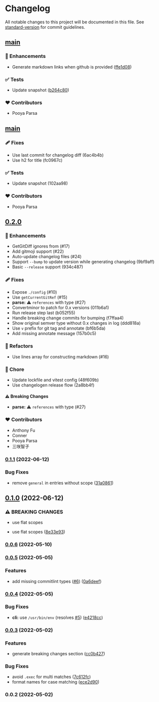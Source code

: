 # Changelog

All notable changes to this project will be documented in this file. See [standard-version](https://github.com/conventional-changelog/standard-version) for commit guidelines.

## [main](https://github.com/unjs/changelogen/compare/v0.2.1...main)


### 🚀 Enhancements

  - Generate markdown links when github is provided ([ffe1d08](https://github.com/unjs/changelogen/commit/ffe1d08))

### ✅ Tests

  - Update snapshot ([b264c80](https://github.com/unjs/changelogen/commit/b264c80))

### ❤️  Contributors

- Pooya Parsa

## [main](https://github.com/unjs/changelogen/compare/v0.2.0...main)


### 🩹 Fixes

  - Use last commit for changelog diff (6ac4b4b)
  - Use h2 for title (fc0967c)

### ✅ Tests

  - Update snapshot (102aa98)

### ❤️  Contributors

- Pooya Parsa

## [0.2.0](https://github.com/unjs/changelogen/compare/v0.1.1...0.2.0)


### 🚀 Enhancements

  - GetGitDiff ignores from (#17)
  - Add gitmoji support (#22)
  - Auto-update changelog files (#24)
  - Support `--bump` to update version while generating changelog (9bf9aff)
  - Basic `--release` support (934c487)

### 🩹 Fixes

  - Expose `./config` (#10)
  - Use `getCurrentGitRef` (#15)
  - **parse:** ⚠️  `references` with type (#27)
  - Convertminor to patch for 0.x versions (011b6a1)
  - Run release step last (b052f55)
  - Handle breaking change commits for bumping (f7ffaa4)
  - Show original semver type without 0.x changes in log (ddd818a)
  - Use `v` prefix for git tag and annotate (bf6b5da)
  - Add missing annotate message (157b0c5)

### 💅 Refactors

  - Use lines array for constructing markdown (#16)

### 🏡 Chore

  - Update lockfile and vitest config (48f609b)
  - Use changelogen release flow (2a8bb4f)

#### ⚠️  Breaking Changes

  - **parse:** ⚠️  `references` with type (#27)

### ❤️  Contributors

- Anthony Fu
- Conner
- Pooya Parsa
- 三咲智子

### [0.1.1](https://github.com/unjs/changelogen/compare/v0.1.0...v0.1.1) (2022-06-12)


### Bug Fixes

* remove `general` in entries without scope ([31a0861](https://github.com/unjs/changelogen/commit/31a08615bb7da611dcaefe33b510d23aa7d2cc29))

## [0.1.0](https://github.com/unjs/changelogen/compare/v0.0.6...v0.1.0) (2022-06-12)


### ⚠ BREAKING CHANGES

* use flat scopes

* use flat scopes ([8e33e93](https://github.com/unjs/changelogen/commit/8e33e93e6c4aa4b0b727d351fd73590626d1d6ce))

### [0.0.6](https://github.com/unjs/changelogen/compare/v0.0.5...v0.0.6) (2022-05-10)

### [0.0.5](https://github.com/unjs/changelogen/compare/v0.0.4...v0.0.5) (2022-05-05)


### Features

* add missing commitlint types ([#6](https://github.com/unjs/changelogen/issues/6)) ([0a6deef](https://github.com/unjs/changelogen/commit/0a6deefae9a433bbb2136ac8675976ac455dd159))

### [0.0.4](https://github.com/unjs/changelogen/compare/v0.0.3...v0.0.4) (2022-05-05)


### Bug Fixes

* **cli:** use `/usr/bin/env` (resolves [#5](https://github.com/unjs/changelogen/issues/5)) ([e4218cc](https://github.com/unjs/changelogen/commit/e4218cc08d07b597137469396ba83ec709d7f174))

### [0.0.3](https://github.com/unjs/changelogen/compare/v0.0.2...v0.0.3) (2022-05-02)


### Features

* generate breaking changes section ([cc0b427](https://github.com/unjs/changelogen/commit/cc0b4272543ffc012d15f038ffa62cdcaca35a44))


### Bug Fixes

* avoid `.exec` for multi matches ([7c612fc](https://github.com/unjs/changelogen/commit/7c612fc4e698e9f8fa1554405efb19b51d7c412f))
* format names for case matching ([ece2d90](https://github.com/unjs/changelogen/commit/ece2d9067171e2b34f45f3d86c28912e90106a6c))

### 0.0.2 (2022-05-02)
